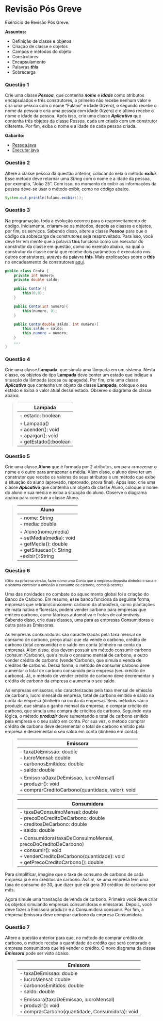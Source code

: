 # Revisão Pós Greve
Exércício de Revisão Pós Greve.

**Assuntos:**
- Definição de classe e objetos
- Criação de classe e objetos
- Campos e métodos do objeto
- Construtores
- Encapsulamento
- Palavras ***this***
- Sobrecarga

### Questão 1

Crie uma classe **_Pessoa_**, que contenha **_nome_** e **_idade_** como atributos encapsulados e três construtores, o primeiro não recebe nenhum valor e cria uma pessoa com o nome “Fulano” e idade 0(zero), o segundo recebe o nome da pessoa e cria uma pessoa com idade 0(zero) e o último recebe o nome e idade da pessoa. Após isso, crie uma classe **_Aplicativo_** que contenha três objetos da classe Pessoa, cada um criado com um construtor diferente. Por fim, exiba o nome e a idade de cada pessoa criada.

**Gabarito:**
- [Pessoa.java](./q1/Pessoa.java)
- [Executar.java](./q1/Executar.java)

### Questão 2

Altere a classe pessoa da questão anterior, colocando nela o método **_exibir_**. Esse método deve retornar uma _String_ com o nome e a idade da pessoa, por exemplo, “João 25”. Com isso, no momento de exibir as informações da pessoa deve-se usar o método exibir, como no código abaixo.

```java
System.out.println(fulano.exibir());
```

### Questão 3

Na programação, toda a evolução ocorreu para o reaproveitamento de código. Iniciamente, criaram-se os métodos, depois as classes e objetos, por fim, os serviços. Sabendo disso, altere a classe **Pessoa** para que o código da sobrecarga de construtores seja reaproveitado. Para isso, você deve ter em mente que a palavra **this** funciona como um executor do construtor da classe em questão, como no exemplo abaixo, na qual o construtor da classe conta que recebe dois parâmetros é executado nos outros construtores, através da palavra **this**. Mais explicações sobre o **this** no encadeamento de construtores [aqui](https://www.dio.me/articles/encadeamento-de-construtores-em-java-uma-abordagem-didatica-com-this).

```java
public class Conta {
    private int numero;
    private double saldo;

    public Conta(){
        this(0,0);
    }

    public Conta(int numero){
        this(numero, 0);
    }

    public Conta(double saldo, int numero){
        this.saldo = saldo;
        this.numero = numero;
    }
    ...
}
```

### Questão 4

Crie uma classe **Lampada**, que simula uma lâmpada em um sistema. Nesta classe, os objetos do tipo **Lampada** deve conter um estado que indique a situação da lâmpada (acesa ou apagada). Por fim, crie uma classe **_Aplicativo_** que contenha um objeto da classe **Lampada**, coloque o seu estado e exiba o valor atual desse estado. Observe o diagrama de classe abaixo.

>| **Lampada** |
>| --- |
>| \- estado: boolean |
>| \+ Lampada()<br>\+ acender(): void<br>\+ apargar(): void<br>\+ getEstado():boolean |

### Questão 5
Crie uma classe **Aluno** que é formada por 2 atributos, um para armazenar o nome e o outro para armazenar a média. Além disso, o aluno deve ter um construtor que recebe os valores de seus atributos e um método que exibe a situação do aluno (aprovado, reprovado, prova final). Após isso, crie uma classe **_Aplicativo_** que contenha um objeto da classe Aluno, coloque o nome do aluno e sua média e exiba a situação do aluno. Observe o diagrama abaixo para construir a classe Aluno.

>| **Aluno** |
>| --- |
>| \- nome: String<br>\- media: double |
>| \+ Aluno(nome,media)<br>\+ setMedia(media): void<br>\+ getMedia(): double<br>\+ getSituacao(): String<br> \+exibir():String |

### Questão 6
<sub>(Obs: na próxima versão, fazer como uma Conta que a empresa deposita dinheiro e saca e o sistema controlar a emissão e consumo de carbono, como já ocorre)</sub>

Uma das novidades no combate do aquecimento global foi a criação do Banco de Carbono. Em resumo, esse banco funciona da seguinte forma, empresas que retiram/consomem carbono da atmosfera, como plantações de mata nativa e florestas, podem vender carbono para empresas que emitem carbono, como fábricas automotiva e frotas de automóveis. Sabendo disso, crie duas classes, uma para as empresas Consumidoras e outra para as Emissoras.

As empresas consumidoras são caracterizadas pela taxa mensal de consumo de carbono, preço atual que ela vende o carbono, crédito de carbono (total consumido) e o saldo em conta (dinheiro na conta da empresa). Além disso, elas devem possuir um método consumir carbono (consumirCarbono), que simula o consumo mensal de carbono, e outro vender crédito de carbono (venderCarbono), que simula a venda de créditos de carbono. Dessa forma, o método de consumir carbono deve aumentar o total de carbono consumido pela empresa (seu crédito de carbono). Já, o método de vender crédito de carbono deve decrementar o crédito de carbono da empresa e aumenta o seu saldo.

As empresas emissoras, são caracterizadas pela taxa mensal de emissão de carbono, lucro mensal da empresa, total de carbono emitido e saldo na conta da empresa (dinheiro na conta da empresa). Seus métodos são o produzir, que simula o ganho mensal da empresa, e comprar crédito de carbono, que simula uma compra de créditos de carbono. Seguindo esta lógica, o método **_produzir_** deve aumentando o total de carbono emitido pela empresa e o seu saldo em conta. Por sua vez, o método comprar crédito de carbono deve decrementar o total de carbono emitido pela empresa e decrementar o seu saldo em conta (dinheiro em conta).

> | **Emissora** |
> | --- |
> | \- taxaDeEmissao: double<br>\- lucroMensal: double<br>\- carbonosEmitidos: double<br>\- saldo: double |
>| \+ Emissora(taxaDeEmissao, lucroMensal)<br>\+ produzir(): void<br>\+ comprarCreditoCarbono(quantidade, valor): void |


>| **Consumidora** |
>| --- |
>| \- taxaDeConsulmoMensal: double<br>\- precoDoCreditoDeCarbono: double<br>\- creditosDeCarbono: double<br>\- saldo: double |
>| \+ Consumidora(taxaDeConsulmoMensal, precoDoCreditoDeCarbono)<br>\+ consumir(): void<br>\+ venderCreditoDeCarbono(quantidade): void<br>\+ getPrecoCreditoCarbono(): double |

Para simplificar, imagine que o taxa de consumo de carbono de cada empresa já é em créditos de carbono. Assim, se uma empresa tem uma taxa de consumo de 30, que dizer que ela gera 30 créditos de carbono por mês.

Agora simule uma transação de venda de carbono. Primeiro você deve criar os objetos simulando empresas consumidoras e emissoras. Depois, você deve fazer a Emissora produzir e a Consumidora consumir. Por fim, a empresa Emissora deve comprar carbono da empresa Consumidora.

### Questão 7

Altere a questão anterior para que, no método de comprar crédito de carbono, o método receba a quantidade de crédito que será comprado e empresa consumidora que irá vender o crédito. O novo diagrama da classe **_Emissora_** pode ser visto abaixo.

>| **Emissora** |
>| --- |
>| \- taxaDeEmissao: double<br>\- lucroMensal: double<br>\- carbonosEmitidos: double<br>\- saldo: double |
>| \+ Emissora(taxaDeEmissao, lucroMensal)<br>\+ produzir(): void<br>\+ comprarCarbono(quantidade, Consumidora): void |